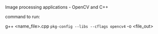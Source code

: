 Image processing applications - OpenCV and C++  

command to run:

g++ <name_file>.cpp `pkg-config --libs --cflags opencv4` -o <file_out>

